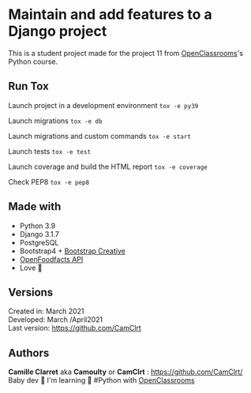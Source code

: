 Maintain and add features to a Django project
=================

This is a student project made for the project 11 from [OpenClassrooms](https://openclassrooms.com/)'s Python course.

## Run Tox

Launch project in a development environment
```tox -e py39```

Launch migrations
```tox -e db```

Launch migrations and custom commands
```tox -e start```

Launch tests
```tox -e test```

Launch coverage and build the HTML report
```tox -e coverage```

Check PEP8
```tox -e pep8```


## Made with

* Python 3.9
* Django 3.1.7
* PostgreSQL
* Bootstrap4 + [Bootstrap Creative](https://startbootstrap.com/theme/creative)
* [OpenFoodfacts API](https://fr.openfoodfacts.org/)
* Love 💙

## Versions

Created in:   March 2021  
Developed:    March /April2021  
Last version: https://github.com/CamClrt

## Authors

**Camille Clarret** aka **Camoulty** or **CamClrt** : https://github.com/CamClrt/  
Baby dev 🐣 I'm learning 🐍 #Python with [OpenClassrooms](https://openclassrooms.com/)
